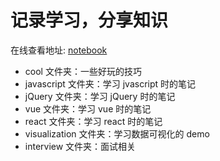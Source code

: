 # 记录学习，分享知识

在线查看地址: [notebook](http://dongqunren.gitee.io/notebook/)

- cool 文件夹：一些好玩的技巧
- javascript 文件夹：学习 jvascript 时的笔记
- jQuery 文件夹：学习 jQuery 时的笔记
- vue 文件夹：学习 vue 时的笔记
- react 文件夹：学习 react 时的笔记
- visualization 文件夹：学习数据可视化的 demo
- interview 文件夹：面试相关
